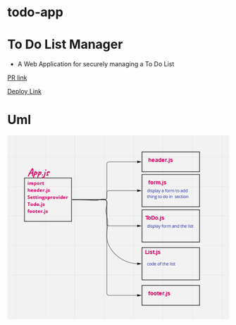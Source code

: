 # todo-app


# To Do List Manager

  *  A Web Application for securely managing a To Do List

[PR link](https://github.com/salammustafa728/todo-app/pull/1)

[Deploy Link](https://todo-app-salam.netlify.app/)

# Uml

![uml](./src/images/todolist.png)